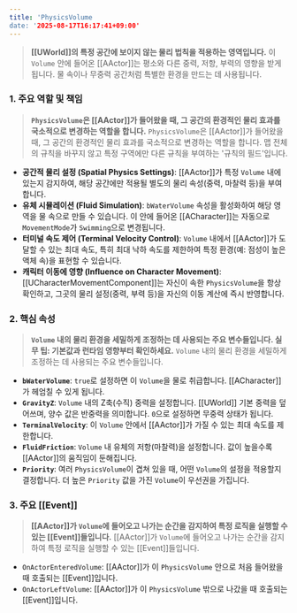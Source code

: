 ```yaml
---
title: 'PhysicsVolume
date: '2025-08-17T16:17:41+09:00'
---
```




> **[[UWorld]]의 특정 공간에 보이지 않는 물리 법칙을 적용하는 영역입니다.** 이 `Volume` 안에 들어온 [[AActor]]는 평소와 다른 중력, 저항, 부력의 영향을 받게 됩니다. 물 속이나 무중력 공간처럼 특별한 환경을 만드는 데 사용됩니다.

### **1. 주요 역할 및 책임**
> **`PhysicsVolume`은 [[AActor]]가 들어왔을 때, 그 공간의 환경적인 물리 효과를 국소적으로 변경하는 역할을 합니다.**
`PhysicsVolume`은 [[AActor]]가 들어왔을 때, 그 공간의 환경적인 물리 효과를 국소적으로 변경하는 역할을 합니다. 맵 전체의 규칙을 바꾸지 않고 특정 구역에만 다른 규칙을 부여하는 '규칙의 필드'입니다.
* **공간적 물리 설정 (Spatial Physics Settings)**:
	[[AActor]]가 특정 `Volume` 내에 있는지 감지하여, 해당 공간에만 적용될 별도의 물리 속성(중력, 마찰력 등)을 부여합니다.
* **유체 시뮬레이션 (Fluid Simulation)**:
	`bWaterVolume` 속성을 활성화하여 해당 영역을 물 속으로 만들 수 있습니다. 이 안에 들어온 [[ACharacter]]는 자동으로 `MovementMode`가 `Swimming`으로 변경됩니다.
* **터미널 속도 제어 (Terminal Velocity Control)**:
	`Volume` 내에서 [[AActor]]가 도달할 수 있는 최대 속도, 특히 최대 낙하 속도를 제한하여 특정 환경(예: 점성이 높은 액체 속)을 표현할 수 있습니다.
* **캐릭터 이동에 영향 (Influence on Character Movement)**:
	[[UCharacterMovementComponent]]는 자신이 속한 `PhysicsVolume`을 항상 확인하고, 그곳의 물리 설정(중력, 부력 등)을 자신의 이동 계산에 즉시 반영합니다.

### **2. 핵심 속성**
> **`Volume` 내의 물리 환경을 세밀하게 조정하는 데 사용되는 주요 변수들입니다. 실무 팁: 기본값과 런타임 영향부터 확인하세요.**
`Volume` 내의 물리 환경을 세밀하게 조정하는 데 사용되는 주요 변수들입니다.
* **`bWaterVolume`**:
	`true`로 설정하면 이 `Volume`을 물로 취급합니다. [[ACharacter]]가 헤엄칠 수 있게 됩니다.
* **`GravityZ`**:
	`Volume` 내의 Z축(수직) 중력을 설정합니다. [[UWorld]] 기본 중력을 덮어쓰며, 양수 값은 반중력을 의미합니다. `0`으로 설정하면 무중력 상태가 됩니다.
* **`TerminalVelocity`**:
	이 `Volume` 안에서 [[AActor]]가 가질 수 있는 최대 속도를 제한합니다.
* **`FluidFriction`**:
	`Volume` 내 유체의 저항(마찰력)을 설정합니다. 값이 높을수록 [[AActor]]의 움직임이 둔해집니다.
* **`Priority`**:
	여러 `PhysicsVolume`이 겹쳐 있을 때, 어떤 `Volume`의 설정을 적용할지 결정합니다. 더 높은 `Priority` 값을 가진 `Volume`이 우선권을 가집니다.

### **3. 주요 [[Event]]**
> **[[AActor]]가 `Volume`에 들어오고 나가는 순간을 감지하여 특정 로직을 실행할 수 있는 [[Event]]들입니다.**
[[AActor]]가 `Volume`에 들어오고 나가는 순간을 감지하여 특정 로직을 실행할 수 있는 [[Event]]들입니다.
* `OnActorEnteredVolume`:
	[[AActor]]가 이 `PhysicsVolume` 안으로 처음 들어왔을 때 호출되는 [[Event]]입니다.
* `OnActorLeftVolume`:
	[[AActor]]가 이 `PhysicsVolume` 밖으로 나갔을 때 호출되는 [[Event]]입니다.